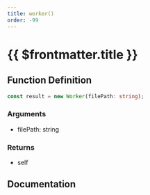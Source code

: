 ```yaml
---
title: worker()
order: -99
---
```


# {{ $frontmatter.title }}

## Function Definition

```ts
const result = new Worker(filePath: string);
```

### Arguments

* filePath: string

### Returns

* self

## Documentation

<!--@include: ./parts/worker.md-->
